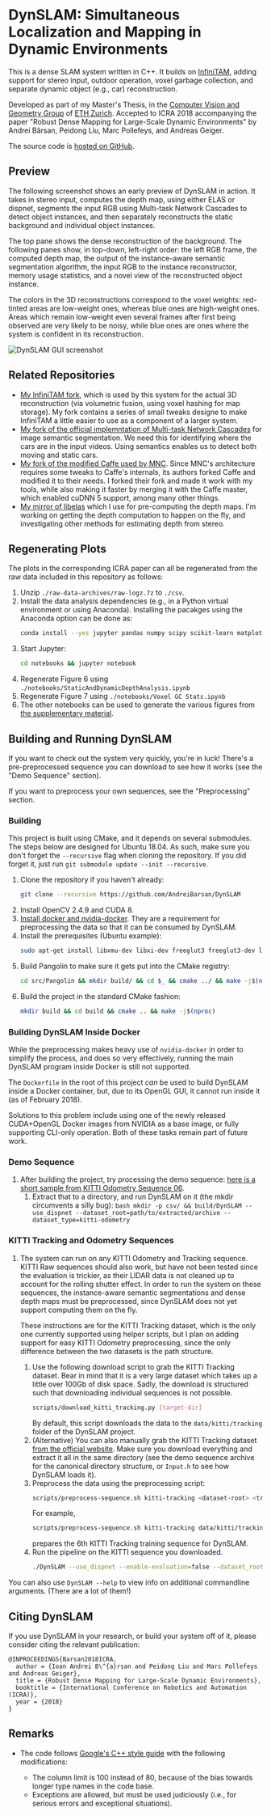 # DynSLAM: Simultaneous Localization and Mapping in Dynamic Environments

This is a dense SLAM system written in C++. It builds on [InfiniTAM](https://github.com/victorprad/InfiniTAM), adding support
for stereo input, outdoor operation, voxel garbage collection,
and separate dynamic object (e.g., car) reconstruction.

Developed as part of my Master's Thesis, in the [Computer
Vision and Geometry Group](https://cvg.ethz.ch) of [ETH
Zurich](https://ethz.ch). Accepted to ICRA 2018 accompanying
the paper "Robust Dense Mapping for Large-Scale Dynamic 
Environments" by Andrei Bârsan, Peidong Liu, Marc Pollefeys, and Andreas Geiger.

The source code is [hosted on GitHub](https://github.com/AndreiBarsan/DynSLAM).

## Preview

The following screenshot shows an early preview of DynSLAM in action. It
takes in stereo input, computes the depth map, using either ELAS or
dispnet, segments the input RGB using Multi-task Network Cascades to
detect object instances, and then separately reconstructs the static
background and individual object instances.

The top pane shows the dense reconstruction of the background. The
following panes show, in top-down, left-right order: the left RGB frame,
the computed depth map, the output of the instance-aware semantic
segmentation algorithm, the input RGB to the instance reconstructor,
memory usage statistics, and a novel view of the reconstructed object
instance.

The colors in the 3D reconstructions correspond to the voxel weights:
red-tinted areas are low-weight ones, whereas blue ones are high-weight
ones. Areas which remain low-weight even several frames after first
being observed are very likely to be noisy, while blue ones are ones
where the system is confident in its reconstruction.

![DynSLAM GUI screenshot](data/screenshots/dynslam-preview.png)

## Related Repositories

 * [My InfiniTAM fork](https://github.com/AndreiBarsan/InfiniTAM), which
   is used by this system for the actual 3D reconstruction (via
   volumetric fusion, using voxel hashing for map storage). My fork
   contains a series of small tweaks designe to make InfiniTAM a little
   easier to use as a component of a larger system.
 * [My fork of the official implemntation of Multi-task Network Cascades](https://github.com/AndreiBarsan/MNC)
    for image semantic segmentation. We need this for identifying where
    the cars are in the input videos. Using semantics enables us to
    detect both moving and static cars.
 * [My fork of the modified Caffe used by MNC](https://github.com/AndreiBarsan/caffe-mnc). Since MNC's architecture requires
 some tweaks to Caffe's internals, its authors forked Caffe and modified
 it to their needs. I forked their fork and made it work with my tools,
 while also making it faster by merging it with the Caffe master, which
 enabled cuDNN 5 support, among many other things.
  * [My mirror of libelas](https://github.com/AndreiBarsan/libelas-tooling)
  which I use for pre-computing the depth maps. I'm working on getting
  the depth computation to happen on the fly, and investigating other
  methods for estimating depth from stereo.

## Regenerating Plots

The plots in the corresponding ICRA paper can all be regenerated from the raw
data included in this repository as follows:

  1. Unzip `./raw-data-archives/raw-logz.7z` to `./csv`.
  1. Install the data analysis dependencies (e.g., in a Python virtual
     environment or using Anaconda). Installing the pacakges using the Anaconda
     option can be done as:
     ```bash
     conda install --yes jupyter pandas numpy scipy scikit-learn matplotlib seaborn
     ```
  1. Start Jupyter:
     ```bash
     cd notebooks && jupyter notebook
     ```
  1. Regenerate Figure 6 using `./notebooks/StaticAndDynamicDepthAnalysis.ipynb`
  1. Regenerate Figure 7 using `./notebooks/Voxel GC Stats.ipynb`
  1. The other notebooks can be used to generate the various figures from [the
     supplementary material](http://andreibarsan.github.io/dynslam).


## Building and Running DynSLAM

If you want to check out the system very quickly, you're in luck!
There's a pre-preprocessed sequence you can download to see how it works (see 
the "Demo Sequence" section).

If you want to preprocess your own sequences, see the "Preprocessing" section.

### Building 

This project is built using CMake, and it depends on several submodules. The
steps below are designed for Ubuntu 18.04.
As such, make sure you don't forget the `--recursive` flag when cloning the 
repository. If you did
forget it, just run `git submodule update --init --recursive`.

 1. Clone the repository if you haven't already:
    ```bash
    git clone --recursive https://github.com/AndreiBarsan/DynSLAM
    ```
 1. Install OpenCV 2.4.9 and CUDA 8.
 1. [Install docker and nvidia-docker](https://github.com/NVIDIA/nvidia-docker).
    They are a requirement for preprocessing the data so that it can be consumed
    by DynSLAM.
 1. Install the prerequisites (Ubuntu example):
    ```bash
    sudo apt-get install libxmu-dev libxi-dev freeglut3 freeglut3-dev libglew-dev glew-utils libpthread-stubs0-dev binutils-dev libgflags-dev libpng++-dev libeigen3-dev
    ```
 1. Build Pangolin to make sure it gets put into the CMake registry:
    ```bash
    cd src/Pangolin && mkdir build/ && cd $_ && cmake ../ && make -j$(nproc)
    ```
 1. Build the project in the standard CMake fashion:
    ```bash
    mkdir build && cd build && cmake .. && make -j$(nproc)
    ```
    
### Building DynSLAM Inside Docker

While the preprocessing makes heavy use of `nvidia-docker` in order to simplify
the process, and does so very effectively, running the main DynSLAM program 
inside Docker is still not supported.

The `Dockerfile` in the root of this project *can* be used to build DynSLAM 
inside a Docker container, but, due to its OpenGL GUI, it cannot run inside it
(as of February 2018).

Solutions to this problem include using one of the newly released CUDA+OpenGL 
Docker images from NVIDIA as a base image, or fully supporting CLI-only 
operation. Both of these tasks remain part of future work.


### Demo Sequence
 1. After building the project, try processing the demo sequence: 
    [here is a short sample from KITTI Odometry Sequence 06](https://drive.google.com/uc?export=download&confirm=Nnbd&id=1V-I4Tle7MNbmnf2qRe6aTpjxOld2M2i8).
      1. Extract that to a directory, and run DynSLAM on it (the mkdir circumvents a silly bug):
        ```bash
        mkdir -p csv/ && build/DynSLAM --use_dispnet --dataset_root=path/to/extracted/archive --dataset_type=kitti-odometry
        ```

### KITTI Tracking and Odometry Sequences
 1. The system can run on any KITTI Odometry and Tracking sequence. 
    KITTI Raw sequences should also work, but have not been 
    tested since the evaluation is trickier, as their LIDAR data is not cleaned
    up to account for the rolling shutter effect. In order to run the system on
    these sequences, the instance-aware semantic segmentations and dense depth
    maps must be preprocessed, since DynSLAM does not yet support computing them
    on the fly. 
    
    These instructions are for the KITTI Tracking dataset, which is
    the only one currently supported using helper scripts, but I plan on adding
    support for easy KITTI Odometry preprocessing, since the only difference
    between the two datasets is the path structure.
    1. Use the following download script to grab the KITTI Tracking dataset. Bear in mind
       that it is a very large dataset which takes up a little over 100Gb of
       disk space. Sadly, the download is structured such that downloading 
       individual sequences is not possible.
       ```bash
       scripts/download_kitti_tracking.py [target-dir]
       ```
       By default, this script downloads the data to the `data/kitti/tracking`
       folder of the DynSLAM project.
    1. (Alternative) You can also manually grab the KITTI Tracking dataset 
    [from the official website](www.cvlibs.net/datasets/kitti/eval_odometry.php).
    Make sure you download everything and extract it all in the same directory 
    (see the demo sequence archive for the canonical directory structure, or 
    `Input.h` to see how DynSLAM loads it).
    1. Preprocess the data using the preprocessing script:
        ```bash
        scripts/preprocess-sequence.sh kitti-tracking <dataset-root> <training/testing> <number>
        ```
        For example,
        ```bash
        scripts/preprocess-sequence.sh kitti-tracking data/kitti/tracking training 6
        ```
        prepares the 6th KITTI Tracking training sequence for DynSLAM.
    1. Run the pipeline on the KITTI sequence you downloaded.
       ```bash
       ./DynSLAM --use_dispnet --enable-evaluation=false --dataset_root=<dataset-root> --dataset_type=kitti-tracking --kitti_tracking_sequence_id=<number>
       ```
 
 You can also use `DynSLAM --help` to view info on additional commandline arguments. (There are a lot of them!)


## Citing DynSLAM

If you use DynSLAM in your research, or build your system off of it, please
consider citing the relevant publication:

```
@INPROCEEDINGS{Barsan2018ICRA,
  author = {Ioan Andrei B\^{a}rsan and Peidong Liu and Marc Pollefeys and Andreas Geiger},
  title = {Robust Dense Mapping for Large-Scale Dynamic Environments},
  booktitle = {International Conference on Robotics and Automation (ICRA)},
  year = {2018}
}
```

## Remarks

  * The code follows
    [Google's C++ style guide](https://google.github.io/styleguide/cppguide.html)
    with the following modifications:

    * The column limit is 100 instead of 80, because of the bias towards
      longer type names in the code base.
    * Exceptions are allowed, but must be used judiciously (i.e., for
      serious errors and exceptional situations).
